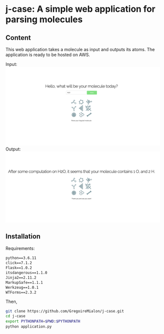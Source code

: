 # j-case: A simple web application for parsing molecules

## Content

This web application takes a molecule as input and outputs its atoms. The application is ready to be hosted on AWS.

Input:
![Input](figs/input.png)
Output:
![Output](figs/output.png)

## Installation

Requirements:
```
python==3.6.11
click==7.1.2
Flask==1.0.2
itsdangerous==1.1.0
Jinja2==2.11.2
MarkupSafe==1.1.1
Werkzeug==1.0.1
WTForms==2.3.2
```
Then,
```bash
git clone https://github.com/GregoireMialon/j-case.git
cd j-case
export PYTHONPATH=$PWD:$PYTHONPATH
python application.py
```